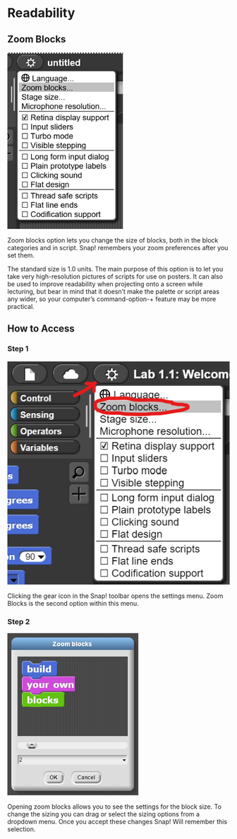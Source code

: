 # Readability

## Zoom Blocks

![The zoom block shape](./assets/zoomblocks_settingsmenu.png)

Zoom blocks option lets you change the size of blocks, both in the block categories and in script. Snap! remembers your zoom preferences after you set them.

The standard size is 1.0 units. The main purpose of this option is to let you take very high-resolution pictures of scripts for use on posters. It can also be used to improve readability when projecting onto a screen while lecturing, but bear in mind that it doesn’t make the palette or script areas any wider, so your computer’s command-option-+ feature may be more practical.  


## How to Access
### Step 1

![Screenshot of the settings menu from the Snap! Toolbar. ](./assets/zoomblocksetting.png) 

Clicking the gear icon in the Snap! toolbar opens the settings menu. Zoom Blocks is the second option within this menu.

### Step 2

![Screenshot of the Zoom blocks settings menu. ](./assets/zoomblocks_zoomsettings.png)

Opening zoom blocks allows you to see the settings for the block size. To change the sizing you can drag or select the sizing options from a dropdown menu. Once you accept these changes Snap! Will remember this selection.
